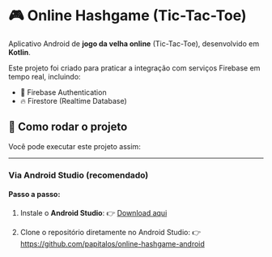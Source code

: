# 🎮 Online Hashgame (Tic-Tac-Toe)

Aplicativo Android de **jogo da velha online** (Tic-Tac-Toe), desenvolvido em **Kotlin**.

Este projeto foi criado para praticar a integração com serviços Firebase em tempo real, incluindo:

- 🔐 Firebase Authentication
- 🔥 Firestore (Realtime Database)


## 🚀 Como rodar o projeto

Você pode executar este projeto assim:

---

### **Via Android Studio (recomendado)**

#### Passo a passo:

1. Instale o **Android Studio**:
   👉 [Download aqui](https://developer.android.com/studio)

2. Clone o repositório diretamente no Android Studio:
   👉 https://github.com/papitalos/online-hashgame-android


